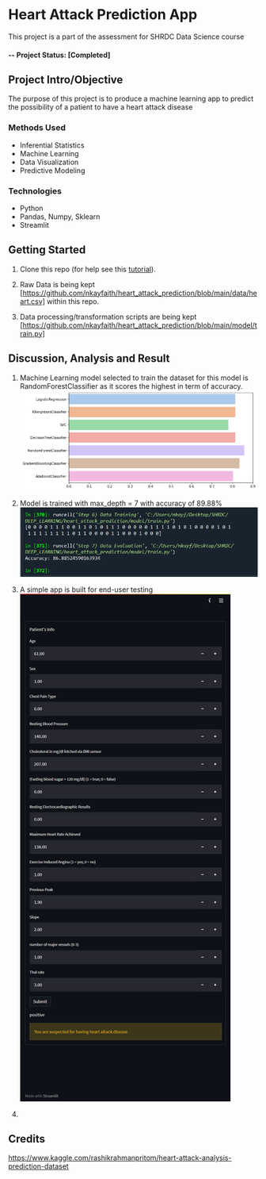 # Heart Attack Prediction App
This project is a part of the assessment for SHRDC Data Science course

#### -- Project Status: [Completed]

## Project Intro/Objective
The purpose of this project is to produce a machine learning app to predict the possibility of a patient to have a heart attack disease

### Methods Used
* Inferential Statistics
* Machine Learning
* Data Visualization
* Predictive Modeling


### Technologies
* Python
* Pandas, Numpy, Sklearn
* Streamlit

## Getting Started

1. Clone this repo (for help see this [tutorial](https://help.github.com/articles/cloning-a-repository/)).
2. Raw Data is being kept [https://github.com/nkayfaith/heart_attack_prediction/blob/main/data/heart.csv] within this repo.
    
3. Data processing/transformation scripts are being kept [https://github.com/nkayfaith/heart_attack_prediction/blob/main/model/train.py]

## Discussion, Analysis and Result
1. Machine Learning model selected to train the dataset for this model is RandomForestClassifier as it scores the highest in term of accuracy.
![image](statics/model_selection_from_score.png)

2. Model is trained with max_depth = 7 with accuracy of 89.88%
![image](statics/result_screenhot.PNG)

3. A simple app is built for end-user testing
![image](statics/app_screenshot.png)
5. 


## Credits
https://www.kaggle.com/rashikrahmanpritom/heart-attack-analysis-prediction-dataset
